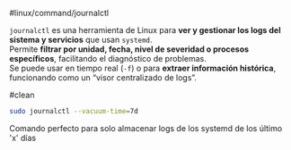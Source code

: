 
#linux/command/journalctl 

`journalctl` es una herramienta de Linux para **ver y gestionar los logs del sistema y servicios** que usan `systemd`.  
Permite **filtrar por unidad, fecha, nivel de severidad o procesos específicos**, facilitando el diagnóstico de problemas.  
Se puede usar en tiempo real (`-f`) o para **extraer información histórica**, funcionando como un “visor centralizado de logs”.

#clean

```bash
sudo journalctl --vacuum-time=7d
```

Comando perfecto para solo almacenar logs de los systemd de los último 'x' días